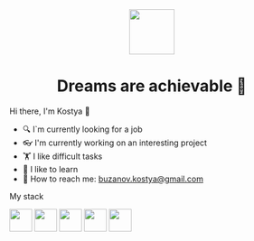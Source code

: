 <div>
  <div id="header" align="center">
    <img src="https://media.giphy.com/media/iIZO5d4IfSa0nkyLju/giphy.gif" width="80"/>
    <h1>Dreams are achievable &#129310</h1>
  </div>
  <div>
    <p>Hi there, I'm Kostya &#128075</p>
    <ul>
      <li>&#128269 I`m currently looking for a job</li>  
      <li>&#128083 I'm currently working on an interesting project</li>  
      <li>&#127947 I like difficult tasks</li>  
      <li>&#128214 I like to learn</li>
      <li>&#128231 How to reach me: <a href="mailto:buzanov.kostya@gmail.com">buzanov.kostya@gmail.com</a></li>
    </ul>
    <p>My stack</p>
    <div>
      <img src="https://cdn.pixabay.com/photo/2015/04/23/17/41/javascript-736401_960_720.png" width="40"/>  
      <img src="https://encrypted-tbn0.gstatic.com/images?q=tbn:ANd9GcSdQV1cIpb33fBK5EvEbDwHbxicUe-Z8HrkBQ&usqp=CAU" width="40"/>  
      <img src="https://upload.wikimedia.org/wikipedia/commons/3/3d/CSS.3.svg" width="40"/>  
      <img src="https://encrypted-tbn0.gstatic.com/images?q=tbn:ANd9GcQLiYazU-xN5ojc8QKE4dkDxmaHpw91yDpnCOuQblE4Qxl9As0klk4npAfpn1Bumj0flks&usqp=CAU" width="40"/>  
      <img src="https://www.techwell.com/sites/default/files/stories/images/cropped_teasers/Beth%20Romanik/2019/node-js-tutorial.png" width="40"/>  
    </div>
  </div>
</div>


